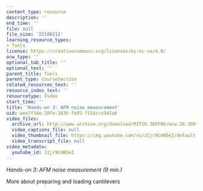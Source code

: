 ```yaml
---
content_type: resource
description: ''
end_time: ''
file: null
file_size: '22180211'
learning_resource_types:
- Tools
license: https://creativecommons.org/licenses/by-nc-sa/4.0/
ocw_type: ''
optional_tab_title: ''
optional_text: ''
parent_title: Tools
parent_type: CourseSection
related_resources_text: ''
resource_index_text: ''
resourcetype: Video
start_time: ''
title: 'Hands-on 3: AFM noise measurement'
uid: eee7f34e-28fe-3836-fa95-f154ccc941a6
video_files:
  archive_url: http://www.archive.org/download/MIT20.309F06/ocw-20.309-2007-07-13-hands-on_300k.mp4
  video_captions_file: null
  video_thumbnail_file: https://img.youtube.com/vi/JIjr9CmN5eI/default.jpg
  video_transcript_file: null
video_metadata:
  youtube_id: JIjr9CmN5eI
---
```


_Hands-on 3: AFM noise measurement (9 min.)_

More about preparing and loading cantilevers

